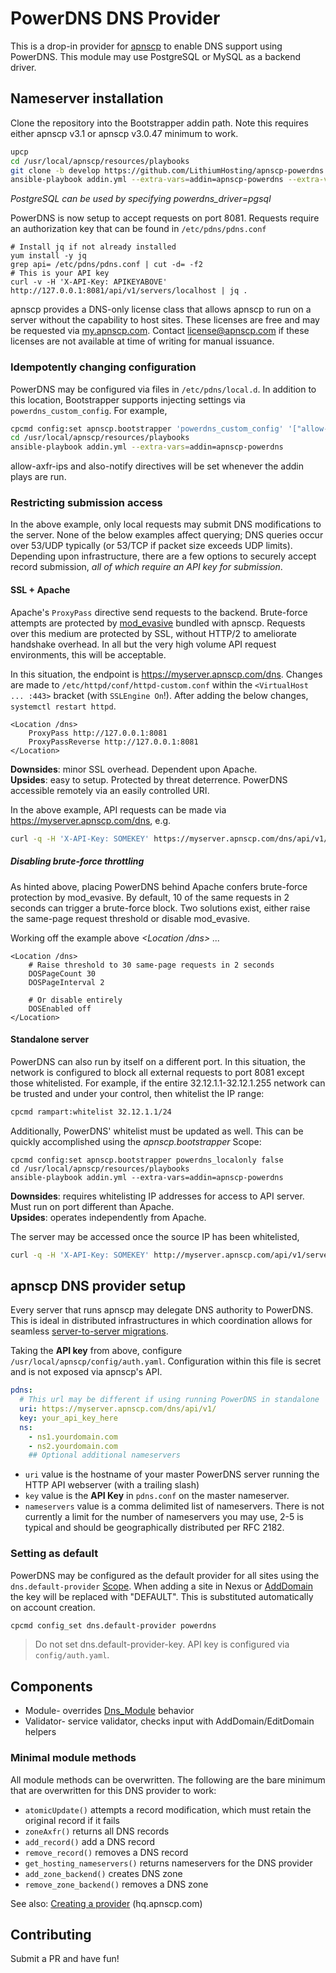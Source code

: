 # PowerDNS DNS Provider

This is a drop-in provider for [apnscp](https://apnscp.com) to enable DNS support using PowerDNS. This module may use PostgreSQL or MySQL as a backend driver.

## Nameserver installation

Clone the repository into the Bootstrapper addin path. Note this requires either apnscp v3.1 or apnscp v3.0.47 minimum to work.

```bash
upcp
cd /usr/local/apnscp/resources/playbooks
git clone -b develop https://github.com/LithiumHosting/apnscp-powerdns.git addins/apnscp-powerdns
ansible-playbook addin.yml --extra-vars=addin=apnscp-powerdns --extra-vars=powerdns_driver=mysql
```

*PostgreSQL can be used by specifying powerdns_driver=pgsql*

PowerDNS is now setup to accept requests on port 8081. Requests require an authorization key that can be found in `/etc/pdns/pdns.conf`

```
# Install jq if not already installed
yum install -y jq
grep api= /etc/pdns/pdns.conf | cut -d= -f2
# This is your API key
curl -v -H 'X-API-Key: APIKEYABOVE' http://127.0.0.1:8081/api/v1/servers/localhost | jq .
```

apnscp provides a DNS-only license class that allows apnscp to run on a server without the capability to host sites. These licenses are free and may be requested via [my.apnscp.com](https://my.apnscp.com). Contact license@apnscp.com if these licenses are not available at time of writing for manual issuance.

### Idempotently changing configuration

PowerDNS may be configured via files in `/etc/pdns/local.d`. In addition to this location, Bootstrapper supports injecting settings via `powerdns_custom_config`. For example,

```bash
cpcmd config:set apnscp.bootstrapper 'powerdns_custom_config' '["allow-axfr-ips":1.2.3.4,"also-notify":1.2.3.4]'
cd /usr/local/apnscp/resources/playbooks
ansible-playbook addin.yml --extra-vars=addin=apnscp-powerdns
```

allow-axfr-ips and also-notify directives will be set whenever the addin plays are run.

### Restricting submission access

In the above example, only local requests may submit DNS modifications to the server. None of the below examples affect querying; DNS queries occur over 53/UDP typically (or 53/TCP if packet size exceeds UDP limits). Depending upon infrastructure, there are a few options to securely accept record submission, *all of which require an API key for submission*.

#### SSL + Apache

Apache's `ProxyPass` directive send requests to the backend. Brute-force attempts are protected by [mod_evasive](https://github.com/apisnetworks/mod_evasive ) bundled with apnscp. Requests over this medium are protected by SSL, without HTTP/2 to ameliorate handshake overhead. In all but the very high volume API request environments, this will be acceptable.

In this situation, the endpoint is https://myserver.apnscp.com/dns. Changes are made to `/etc/httpd/conf/httpd-custom.conf` within the `<VirtualHost ... :443>` bracket (with `SSLEngine On`!). After adding the below changes, `systemctl restart httpd`.

```
<Location /dns>
	ProxyPass http://127.0.0.1:8081
	ProxyPassReverse http://127.0.0.1:8081
</Location>
```

**Downsides**: minor SSL overhead. Dependent upon Apache.  
**Upsides**: easy to setup. Protected by threat deterrence. PowerDNS accessible remotely via an easily controlled URI.  

In the above example, API requests can be made via https://myserver.apnscp.com/dns, e.g. 

```bash
curl -q -H 'X-API-Key: SOMEKEY' https://myserver.apnscp.com/dns/api/v1/servers/localhost 
```

##### Disabling brute-force throttling

As hinted above, placing PowerDNS behind Apache confers brute-force protection by mod_evasive. By default, 10 of the same requests in 2 seconds can trigger a brute-force block. Two solutions exist, either  raise the same-page request threshold or disable mod_evasive.

Working off the example above *<Location /dns> ... </Location>*
```
<Location /dns>
	# Raise threshold to 30 same-page requests in 2 seconds
	DOSPageCount 30
	DOSPageInterval 2

	# Or disable entirely
	DOSEnabled off
</Location>
```

#### Standalone server

PowerDNS can also run by itself on a different port. In this situation, the network is configured to block all external requests to port 8081 except those whitelisted. For example, if the entire 32.12.1.1-32.12.1.255 network can be trusted and under your control, then whitelist the IP range:

```bash
cpcmd rampart:whitelist 32.12.1.1/24
```

Additionally, PowerDNS' whitelist must be updated as well. This can be quickly accomplished using the *apnscp.bootstrapper* Scope:

```
cpcmd config:set apnscp.bootstrapper powerdns_localonly false
cd /usr/local/apnscp/resources/playbooks
ansible-playbook addin.yml --extra-vars=addin=apnscp-powerdns
```

**Downsides**: requires whitelisting IP addresses for access to API server. Must run on port different than Apache.  
**Upsides**: operates independently from Apache.  

The server may be accessed once the source IP has been whitelisted,

```bash
curl -q -H 'X-API-Key: SOMEKEY' http://myserver.apnscp.com/api/v1/servers/localhost 
```


## apnscp DNS provider setup

Every server that runs apnscp may delegate DNS authority to PowerDNS. This is ideal in distributed infrastructures in which coordination allows for seamless [server-to-server migrations](<https://hq.apnscp.com/account-migration-guide/> ).

Taking the **API key** from above, configure `/usr/local/apnscp/config/auth.yaml`. Configuration within this file is secret and is not exposed via apnscp's API.

```yaml
pdns:
  # This url may be different if using running PowerDNS in standalone
  uri: https://myserver.apnscp.com/dns/api/v1/ 
  key: your_api_key_here
  ns: 
    - ns1.yourdomain.com
    - ns2.yourdomain.com
    ## Optional additional nameservers
```
* `uri` value is the hostname of your master PowerDNS server running the HTTP API webserver (with a trailing slash)
* `key` value is the **API Key** in `pdns.conf` on the master nameserver. 
* `nameservers` value is a comma delimited list of nameservers.  There is not currently a limit for the number of nameservers you may use, 2-5 is typical and should be geographically distributed per RFC 2182.

### Setting as default

PowerDNS may be configured as the default provider for all sites using the `dns.default-provider` [Scope](https://gitlab.com/apisnetworks/apnscp/blob/master/docs/admin/Scopes.md). When adding a site in Nexus or [AddDomain](https://hq.apnscp.com/working-with-cli-helpers/#adddomain) the key will be replaced with "DEFAULT". This is substituted automatically on account creation.

```bash
cpcmd config_set dns.default-provider powerdns
```

> Do not set dns.default-provider-key. API key is configured via `config/auth.yaml`.

## Components

- Module- overrides [Dns_Module](https://github.com/apisnetworks/apnscp-modules/blob/master/modules/dns.php) behavior
- Validator- service validator, checks input with AddDomain/EditDomain helpers

### Minimal module methods

All module methods can be overwritten. The following are the bare minimum that are overwritten for this DNS provider to work:

- `atomicUpdate()` attempts a record modification, which must retain the original record if it fails
- `zoneAxfr()` returns all DNS records
- `add_record()` add a DNS record
- `remove_record()` removes a DNS record
- `get_hosting_nameservers()` returns nameservers for the DNS provider
- `add_zone_backend()` creates DNS zone
- `remove_zone_backend()` removes a DNS zone

See also: [Creating a provider](https://hq.apnscp.com/apnscp-pre-alpha-technical-release/#creatingaprovider) (hq.apnscp.com)

## Contributing

Submit a PR and have fun!
